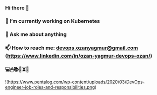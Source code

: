 ### Hi there 👋
### 🔭 I’m currently working on Kubernetes
### 💬 Ask me about anything
### 📫 How to reach me: devops.ozanyagmur@gmail.com (https://www.linkedin.com/in/ozan-yagmur-devops-ozan/)
### 💻🖱📚📌⏳💸
!(https://www.pentalog.com/wp-content/uploads/2020/03/DevOps-engineer-job-roles-and-responsibilities.png)
<!--
**E2450-Ozan/E2450-Ozan** is a ✨ _special_ ✨ repository because its `README.md` (this file) appears on your GitHub profile.

Here are some ideas to get you started:

- 🔭 I’m currently working on Kubernetes
- 🌱 I’m currently learning Rancher
- 👯 I’m looking to collaborate on Jenkins & Github Actions
- 🤔 I’m looking for help with Ansible
- 💬 Ask me about anything
- 📫 How to reach me: devops.ozanyagmur@gmail.com
- 😄 Pronouns: dejavu
- ⚡ Fun fact: AWS
-->
